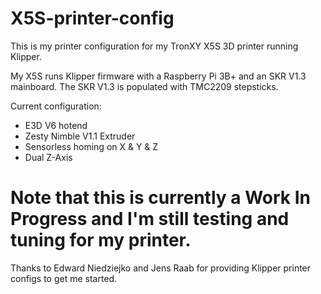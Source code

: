 # X5S-printer-config
This is my printer configuration for my TronXY X5S 3D printer running Klipper.

My X5S runs Klipper firmware with a Raspberry Pi 3B+ and an SKR V1.3 mainboard. The SKR V1.3 is populated with TMC2209 stepsticks.

Current configuration:
* E3D V6 hotend
* Zesty Nimble V1.1 Extruder
* Sensorless homing on X & Y & Z
* Dual Z-Axis

# Note that this is currently a Work In Progress and I'm still testing and tuning for my printer.

Thanks to Edward Niedziejko and Jens Raab for providing Klipper printer configs to get me started.
